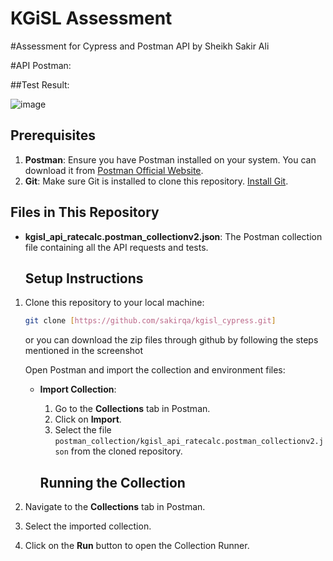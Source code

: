# KGiSL Assessment
#Assessment for Cypress and Postman API by Sheikh Sakir Ali

#API Postman:

##Test Result:

![image](https://github.com/user-attachments/assets/5b68f42d-a4f1-4319-a4fd-e2de5246e474)

## Prerequisites

1. **Postman**: Ensure you have Postman installed on your system. You can download it from [Postman Official Website](https://www.postman.com/downloads/).
2. **Git**: Make sure Git is installed to clone this repository. [Install Git](https://git-scm.com/).

## Files in This Repository

- **kgisl_api_ratecalc.postman_collectionv2.json**: The Postman collection file containing all the API requests and tests.


  ## Setup Instructions

1. Clone this repository to your local machine:
   ```bash
   git clone [https://github.com/sakirqa/kgisl_cypress.git]
   ```
   or you can download the zip files through github by following the steps mentioned in the screenshot

    Open Postman and import the collection and environment files:
   - **Import Collection**:
     1. Go to the **Collections** tab in Postman.
     2. Click on **Import**.
     3. Select the file `postman_collection/kgisl_api_ratecalc.postman_collectionv2.json` from the cloned repository.
    
     ## Running the Collection

1. Navigate to the **Collections** tab in Postman.
2. Select the imported collection.
3. Click on the **Run** button to open the Collection Runner.


